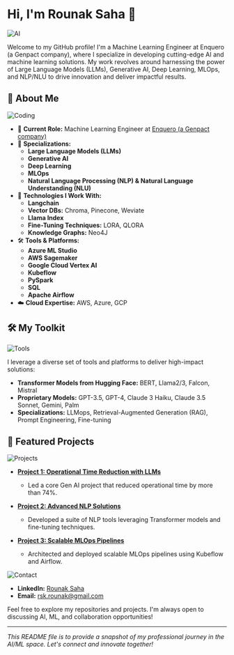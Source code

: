 # Hi, I'm Rounak Saha 👋

![AI](https://media.giphy.com/media/26tn33aiTi1jkl6H6/giphy.gif)

Welcome to my GitHub profile! I'm a Machine Learning Engineer at Enquero (a Genpact company), where I specialize in developing cutting-edge AI and machine learning solutions. My work revolves around harnessing the power of Large Language Models (LLMs), Generative AI, Deep Learning, MLOps, and NLP/NLU to drive innovation and deliver impactful results.

## 🧠 About Me

![Coding](https://media.giphy.com/media/LmNwrBhejkK9EFP504/giphy.gif)

- 🔭 **Current Role:** Machine Learning Engineer at [Enquero (a Genpact company)](https://www.enquero.com/)
- 🌱 **Specializations:**
  - **Large Language Models (LLMs)**
  - **Generative AI**
  - **Deep Learning**
  - **MLOps**
  - **Natural Language Processing (NLP) & Natural Language Understanding (NLU)**
- 🚀 **Technologies I Work With:**
  - **Langchain**
  - **Vector DBs:** Chroma, Pinecone, Weviate
  - **Llama Index**
  - **Fine-Tuning Techniques:** LORA, QLORA
  - **Knowledge Graphs:** Neo4J
- 🛠️ **Tools & Platforms:**
  - **Azure ML Studio**
  - **AWS Sagemaker**
  - **Google Cloud Vertex AI**
  - **Kubeflow**
  - **PySpark**
  - **SQL**
  - **Apache Airflow**
- ☁️ **Cloud Expertise:** AWS, Azure, GCP

## 🛠️ My Toolkit

![Tools](https://media.giphy.com/media/f3iwJFOVOwuy7K6FFw/giphy.gif)

I leverage a diverse set of tools and platforms to deliver high-impact solutions:
- **Transformer Models from Hugging Face:** BERT, Llama2/3, Falcon, Mistral
- **Proprietary Models:** GPT-3.5, GPT-4, Claude 3 Haiku, Claude 3.5 Sonnet, Gemini, Palm
- **Specializations:** LLMops, Retrieval-Augmented Generation (RAG), Prompt Engineering, Fine-tuning

## 🌟 Featured Projects

![Projects](https://media.giphy.com/media/3o7aD6W5f1vN7zqKBa/giphy.gif)

- **[Project 1: Operational Time Reduction with LLMs](#)**
  - Led a core Gen AI project that reduced operational time by more than 74%.

- **[Project 2: Advanced NLP Solutions](#)**
  - Developed a suite of NLP tools leveraging Transformer models and fine-tuning techniques.

- **[Project 3: Scalable MLOps Pipelines](#)**
  - Architected and deployed scalable MLOps pipelines using Kubeflow and Airflow.

![Contact](https://media.giphy.com/media/QZkpIdieotn3i/giphy.gif)
- **LinkedIn:** [Rounak Saha](https://www.linkedin.com/in/rounak-saha-8b2963133/)
- **Email:** [rsk.rounak@gmail.com](mailto:rsk.rounak@gmail.com)

Feel free to explore my repositories and projects. I'm always open to discussing AI, ML, and collaboration opportunities!

---

*This README file is to provide a snapshot of my professional journey in the AI/ML space. Let's connect and innovate together!*
